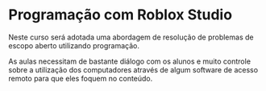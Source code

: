 # Programação com Roblox Studio

Neste curso será adotada uma abordagem de resolução de problemas de escopo aberto utilizando programação.

As aulas necessitam de bastante diálogo com os alunos e muito controle sobre a utilização dos computadores através de algum software de acesso remoto para que eles foquem no conteúdo.